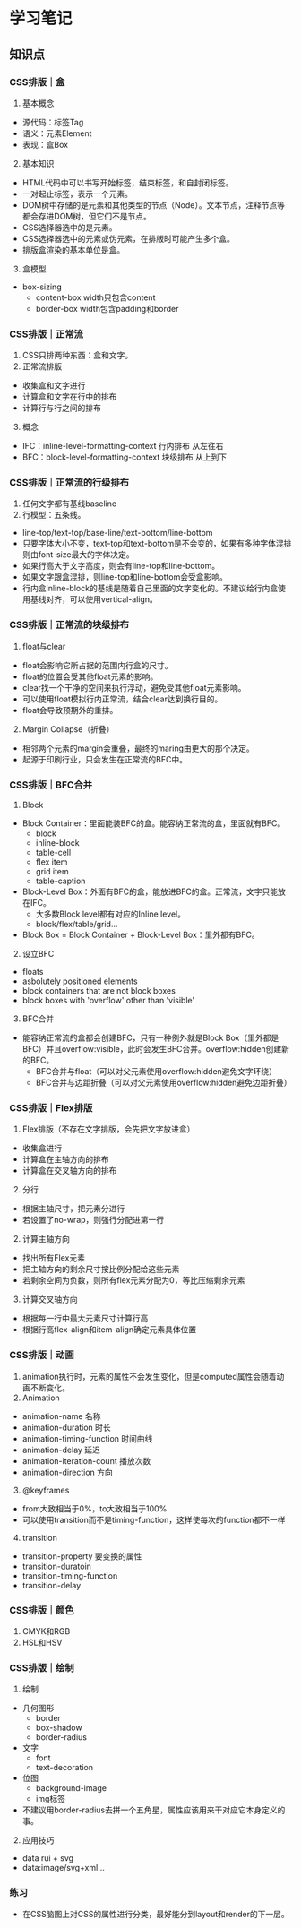 # 学习笔记

## 知识点
### CSS排版｜盒
1. 基本概念
  - 源代码：标签Tag
  - 语义：元素Element
  - 表现：盒Box
2. 基本知识
  - HTML代码中可以书写开始标签，结束标签，和自封闭标签。
  - 一对起止标签，表示一个元素。
  - DOM树中存储的是元素和其他类型的节点（Node）。文本节点，注释节点等都会存进DOM树，但它们不是节点。
  - CSS选择器选中的是元素。
  - CSS选择器选中的元素或伪元素，在排版时可能产生多个盒。
  - 排版盒渲染的基本单位是盒。
3. 盒模型
  - box-sizing
    - content-box width只包含content
    - border-box width包含padding和border

### CSS排版｜正常流
1. CSS只排两种东西：盒和文字。
2. 正常流排版
  - 收集盒和文字进行
  - 计算盒和文字在行中的排布
  - 计算行与行之间的排布
3. 概念
  - IFC：inline-level-formatting-context 行内排布 从左往右
  - BFC：block-level-formatting-context 块级排布 从上到下

### CSS排版｜正常流的行级排布
1. 任何文字都有基线baseline
2. 行模型：五条线。
  - line-top/text-top/base-line/text-bottom/line-bottom
  - 只要字体大小不变，text-top和text-bottom是不会变的，如果有多种字体混排则由font-size最大的字体决定。
  - 如果行高大于文字高度，则会有line-top和line-bottom。
  - 如果文字跟盒混排，则line-top和line-bottom会受盒影响。
  - 行内盒inline-block的基线是随着自己里面的文字变化的。不建议给行内盒使用基线对齐，可以使用vertical-align。

### CSS排版｜正常流的块级排布
1. float与clear
  - float会影响它所占据的范围内行盒的尺寸。
  - float的位置会受其他float元素的影响。
  - clear找一个干净的空间来执行浮动，避免受其他float元素影响。
  - 可以使用float模拟行内正常流，结合clear达到换行目的。
  - float会导致预期外的重排。
2. Margin Collapse（折叠）
  - 相邻两个元素的margin会重叠，最终的maring由更大的那个决定。
  - 起源于印刷行业，只会发生在正常流的BFC中。

### CSS排版｜BFC合并
1. Block
  - Block Container：里面能装BFC的盒。能容纳正常流的盒，里面就有BFC。
    - block
    - inline-block
    - table-cell
    - flex item
    - grid item
    - table-caption
  - Block-Level Box：外面有BFC的盒，能放进BFC的盒。正常流，文字只能放在IFC。
    - 大多数Block level都有对应的Inline level。
    - block/flex/table/grid...
  - Block Box = Block Container + Block-Level Box：里外都有BFC。
2. 设立BFC
  - floats
  - asbolutely positioned elements
  - block containers that are not block boxes
  - block boxes with 'overflow' other than 'visible'
3. BFC合并
  - 能容纳正常流的盒都会创建BFC，只有一种例外就是Block Box（里外都是BFC）并且overflow:visible，此时会发生BFC合并。overflow:hidden创建新的BFC。
    - BFC合并与float（可以对父元素使用overflow:hidden避免文字环绕）
    - BFC合并与边距折叠（可以对父元素使用overflow:hidden避免边距折叠）

### CSS排版｜Flex排版
1. Flex排版（不存在文字排版，会先把文字放进盒）
  - 收集盒进行
  - 计算盒在主轴方向的排布
  - 计算盒在交叉轴方向的排布
2. 分行
  - 根据主轴尺寸，把元素分进行
  - 若设置了no-wrap，则强行分配进第一行
2. 计算主轴方向
  - 找出所有Flex元素
  - 把主轴方向的剩余尺寸按比例分配给这些元素
  - 若剩余空间为负数，则所有flex元素分配为0，等比压缩剩余元素
3. 计算交叉轴方向
  - 根据每一行中最大元素尺寸计算行高
  - 根据行高flex-align和item-align确定元素具体位置

### CSS排版｜动画
1. animation执行时，元素的属性不会发生变化，但是computed属性会随着动画不断变化。
2. Animation
  - animation-name 名称
  - animation-duration 时长
  - animation-timing-function 时间曲线
  - animation-delay 延迟
  - animation-iteration-count 播放次数
  - animation-direction 方向
3. @keyframes
  - from大致相当于0%，to大致相当于100%
  - 可以使用transition而不是timing-function，这样使每次的function都不一样
4. transition
  - transition-property 要变换的属性
  - transition-duratoin
  - transition-timing-function
  - transition-delay

### CSS排版｜颜色
1. CMYK和RGB
2. HSL和HSV

### CSS排版｜绘制
1. 绘制
  - 几何图形
    - border
    - box-shadow
    - border-radius
  - 文字
    - font
    - text-decoration
  - 位图
    - background-image
    - img标签
  - 不建议用border-radius去拼一个五角星，属性应该用来干对应它本身定义的事。
2. 应用技巧
  - data rui + svg
  - data:image/svg+xml...

### 练习
  - 在CSS脑图上对CSS的属性进行分类，最好能分到layout和render的下一层。
